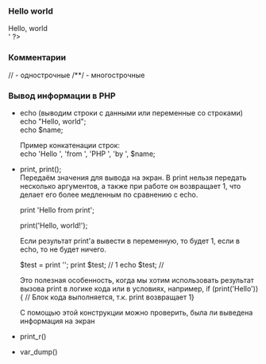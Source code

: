 ### Hello world
<?php echo '<h1>Hello, world</h1> <br>' ?>

### Комментарии
// - однострочные
/**/ - многострочные

### Вывод информации в PHP
- echo (выводим строки с данными или переменные со строками) <br>
  echo "Hello, world"; <br>
  echo $name; <br>

  Пример конкатенации строк: <br>
  echo 'Hello ', 'from ', 'PHP ', 'by ', $name;
  
- print, print(); <br>
  Передаём значения для вывода на экран. В print нельзя передать несколько аргументов, а также при работе он возвращает 1, что делает его более медленным по сравнению с echo. <br>

   print 'Hello from print';

   print('Hello, world!');

   Если результат print'a вывести в переменную, то будет 1, если в echo, то не будет ничего. 

   $test = print '';
   print $test; // 1
   echo $test; //

  Это полезная особенность, когда мы хотим использовать результат вызова print в логике кода или в условиях, например, 
  if (print('Hello')) { // Блок кода выполняется, т.к. print возвращает 1}

  С помощью этой конструкции можно проверить, была ли выведена информация на экран 

- print_r()
- var_dump()
